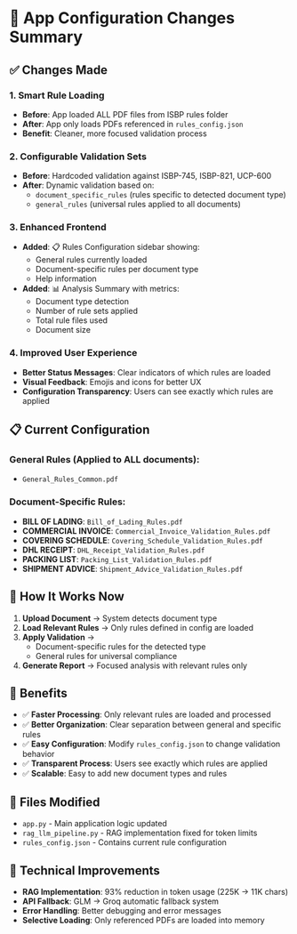 # 🔧 App Configuration Changes Summary

## ✅ Changes Made

### 1. **Smart Rule Loading**
- **Before**: App loaded ALL PDF files from ISBP rules folder
- **After**: App only loads PDFs referenced in `rules_config.json`
- **Benefit**: Cleaner, more focused validation process

### 2. **Configurable Validation Sets**
- **Before**: Hardcoded validation against ISBP-745, ISBP-821, UCP-600
- **After**: Dynamic validation based on:
  - `document_specific_rules` (rules specific to detected document type)
  - `general_rules` (universal rules applied to all documents)

### 3. **Enhanced Frontend**
- **Added**: 📋 Rules Configuration sidebar showing:
  - General rules currently loaded
  - Document-specific rules per document type
  - Help information
- **Added**: 📊 Analysis Summary with metrics:
  - Document type detection
  - Number of rule sets applied
  - Total rule files used
  - Document size

### 4. **Improved User Experience**
- **Better Status Messages**: Clear indicators of which rules are loaded
- **Visual Feedback**: Emojis and icons for better UX
- **Configuration Transparency**: Users can see exactly which rules are applied

## 📋 Current Configuration

### General Rules (Applied to ALL documents):
- `General_Rules_Common.pdf`

### Document-Specific Rules:
- **BILL OF LADING**: `Bill_of_Lading_Rules.pdf`
- **COMMERCIAL INVOICE**: `Commercial_Invoice_Validation_Rules.pdf`
- **COVERING SCHEDULE**: `Covering_Schedule_Validation_Rules.pdf`
- **DHL RECEIPT**: `DHL_Receipt_Validation_Rules.pdf`
- **PACKING LIST**: `Packing_List_Validation_Rules.pdf`
- **SHIPMENT ADVICE**: `Shipment_Advice_Validation_Rules.pdf`

## 🚀 How It Works Now

1. **Upload Document** → System detects document type
2. **Load Relevant Rules** → Only rules defined in config are loaded
3. **Apply Validation** → 
   - Document-specific rules for the detected type
   - General rules for universal compliance
4. **Generate Report** → Focused analysis with relevant rules only

## 🎯 Benefits

- ✅ **Faster Processing**: Only relevant rules are loaded and processed
- ✅ **Better Organization**: Clear separation between general and specific rules
- ✅ **Easy Configuration**: Modify `rules_config.json` to change validation behavior
- ✅ **Transparent Process**: Users see exactly which rules are applied
- ✅ **Scalable**: Easy to add new document types and rules

## 📁 Files Modified

- `app.py` - Main application logic updated
- `rag_llm_pipeline.py` - RAG implementation fixed for token limits
- `rules_config.json` - Contains current rule configuration

## 🔧 Technical Improvements

- **RAG Implementation**: 93% reduction in token usage (225K → 11K chars)
- **API Fallback**: GLM → Groq automatic fallback system
- **Error Handling**: Better debugging and error messages
- **Selective Loading**: Only referenced PDFs are loaded into memory 